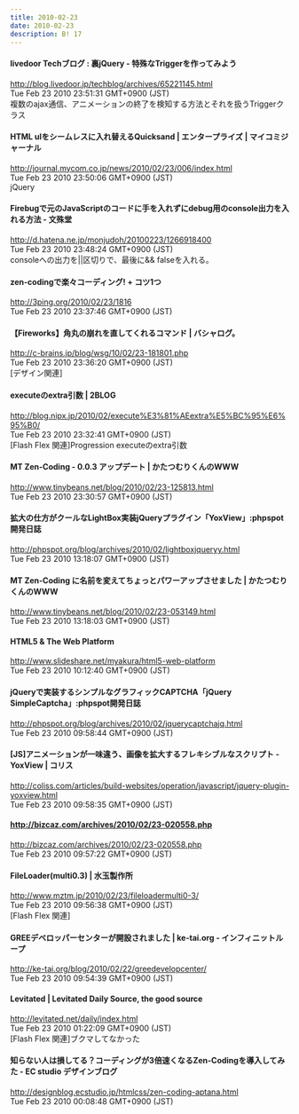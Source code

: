 ```yaml
---
title: 2010-02-23
date: 2010-02-23
description: B! 17
---
```


#### livedoor Techブログ : 裏jQuery - 特殊なTriggerを作ってみよう
http://blog.livedoor.jp/techblog/archives/65221145.html<br>
Tue Feb 23 2010 23:51:31 GMT+0900 (JST)<br>
複数のajax通信、アニメーションの終了を検知する方法とそれを扱うTriggerクラス


#### HTML ulをシームレスに入れ替えるQuicksand | エンタープライズ | マイコミジャーナル
http://journal.mycom.co.jp/news/2010/02/23/006/index.html<br>
Tue Feb 23 2010 23:50:06 GMT+0900 (JST)<br>
jQuery


#### Firebugで元のJavaScriptのコードに手を入れずにdebug用のconsole出力を入れる方法 - 文殊堂
http://d.hatena.ne.jp/monjudoh/20100223/1266918400<br>
Tue Feb 23 2010 23:48:24 GMT+0900 (JST)<br>
consoleへの出力を||区切りで、最後に&& falseを入れる。


#### zen-codingで楽々コーディング! + コツ1つ
http://3ping.org/2010/02/23/1816<br>
Tue Feb 23 2010 23:37:46 GMT+0900 (JST)<br>


#### 【Fireworks】角丸の崩れを直してくれるコマンド | バシャログ。
http://c-brains.jp/blog/wsg/10/02/23-181801.php<br>
Tue Feb 23 2010 23:36:20 GMT+0900 (JST)<br>
[デザイン関連]


#### executeのextra引数 | 2BLOG
http://blog.nipx.jp/2010/02/execute%E3%81%AEextra%E5%BC%95%E6%95%B0/<br>
Tue Feb 23 2010 23:32:41 GMT+0900 (JST)<br>
[Flash Flex 関連]Progression executeのextra引数


#### MT Zen-Coding - 0.0.3 アップデート | かたつむりくんのWWW
http://www.tinybeans.net/blog/2010/02/23-125813.html<br>
Tue Feb 23 2010 23:30:57 GMT+0900 (JST)<br>


#### 拡大の仕方がクールなLightBox実装jQueryプラグイン「YoxView」:phpspot開発日誌
http://phpspot.org/blog/archives/2010/02/lightboxjqueryy.html<br>
Tue Feb 23 2010 13:18:07 GMT+0900 (JST)<br>


#### MT Zen-Coding に名前を変えてちょっとパワーアップさせました | かたつむりくんのWWW
http://www.tinybeans.net/blog/2010/02/23-053149.html<br>
Tue Feb 23 2010 13:18:03 GMT+0900 (JST)<br>


#### HTML5 & The Web Platform
http://www.slideshare.net/myakura/html5-web-platform<br>
Tue Feb 23 2010 10:12:40 GMT+0900 (JST)<br>


#### jQueryで実装するシンプルなグラフィックCAPTCHA「jQuery SimpleCaptcha」:phpspot開発日誌
http://phpspot.org/blog/archives/2010/02/jquerycaptchajq.html<br>
Tue Feb 23 2010 09:58:44 GMT+0900 (JST)<br>


####   [JS]アニメーションが一味違う、画像を拡大するフレキシブルなスクリプト -YoxView | コリス
http://coliss.com/articles/build-websites/operation/javascript/jquery-plugin-yoxview.html<br>
Tue Feb 23 2010 09:58:35 GMT+0900 (JST)<br>


#### http://bizcaz.com/archives/2010/02/23-020558.php
http://bizcaz.com/archives/2010/02/23-020558.php<br>
Tue Feb 23 2010 09:57:22 GMT+0900 (JST)<br>


#### FileLoader(multi0.3) | 水玉製作所
http://www.mztm.jp/2010/02/23/fileloadermulti0-3/<br>
Tue Feb 23 2010 09:56:38 GMT+0900 (JST)<br>
[Flash Flex 関連]


#### GREEデベロッパーセンターが開設されました | ke-tai.org - インフィニットループ
http://ke-tai.org/blog/2010/02/22/greedevelopcenter/<br>
Tue Feb 23 2010 09:54:39 GMT+0900 (JST)<br>


#### Levitated  |  Levitated Daily Source, the good source
http://levitated.net/daily/index.html<br>
Tue Feb 23 2010 01:22:09 GMT+0900 (JST)<br>
[Flash Flex 関連]ブクマしてなかった


####   知らない人は損してる？コーディングが3倍速くなるZen-Codingを導入してみた - EC studio デザインブログ
http://designblog.ecstudio.jp/htmlcss/zen-coding-aptana.html<br>
Tue Feb 23 2010 00:08:48 GMT+0900 (JST)<br>


